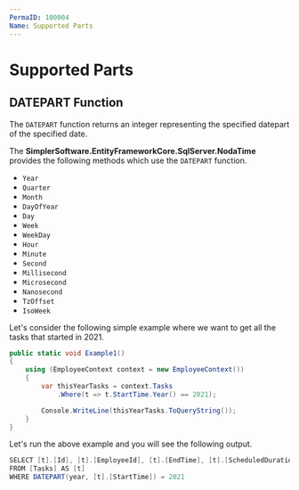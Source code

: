 ```yaml
---
PermaID: 100004
Name: Supported Parts
---
```


# Supported Parts

## DATEPART Function

The `DATEPART` function returns an integer representing the specified datepart of the specified date. 

The **SimplerSoftware.EntityFrameworkCore.SqlServer.NodaTime** provides the following methods which use the `DATEPART` function.

 - `Year`
 - `Quarter`
 - `Month`
 - `DayOfYear`
 - `Day`
 - `Week`
 - `WeekDay`
 - `Hour`
 - `Minute`
 - `Second`
 - `Millisecond`
 - `Microsecond`
 - `Nanosecond`
 - `TzOffset`
 - `IsoWeek`

Let's consider the following simple example where we want to get all the tasks that started in 2021.

```csharp
public static void Example1()
{
    using (EmployeeContext context = new EmployeeContext())
    {
        var thisYearTasks = context.Tasks
            .Where(t => t.StartTime.Year() == 2021);

        Console.WriteLine(thisYearTasks.ToQueryString());
    }
}
```

Let's run the above example and you will see the following output.

```csharp
SELECT [t].[Id], [t].[EmployeeId], [t].[EndTime], [t].[ScheduledDuration], [t].[StartTime]
FROM [Tasks] AS [t]
WHERE DATEPART(year, [t].[StartTime]) = 2021
```
